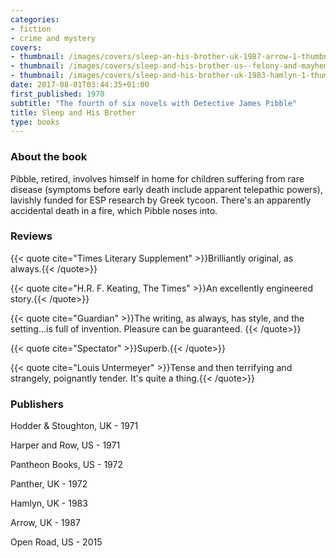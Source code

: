 ```yaml
---
categories:
- fiction
- crime and mystery
covers:
- thumbnail: /images/covers/sleep-an-his-brother-uk-1987-arrow-1-thumbnail.jpg
- thumbnail: /images/covers/sleep-and-his-brother-us--felony-and-mayhem-1-thumbnail.jpg
- thumbnail: /images/covers/sleep-and-his-brother-uk-1983-hamlyn-1-thumbnail.jpg
date: 2017-08-01T03:44:35+01:00
first_published: 1970
subtitle: "The fourth of six novels with Detective James Pibble"
title: Sleep and His Brother
type: books
---
```

### About the book

Pibble, retired, involves himself in home for children suffering from rare disease (symptoms before early death include apparent telepathic powers), lavishly funded for ESP research by Greek tycoon. There's an apparently accidental death in a fire, which Pibble noses into.

### Reviews

{{< quote cite="Times Literary Supplement" >}}Brilliantly original, as always.{{< /quote>}}

{{< quote cite="H.R. F. Keating, The Times" >}}An excellently engineered story.{{< /quote>}}

{{< quote cite="Guardian" >}}The writing, as always, has style, and the setting…is full of invention. Pleasure can be guaranteed. {{< /quote>}}

{{< quote cite="Spectator" >}}Superb.{{< /quote>}}

{{< quote cite="Louis Untermeyer" >}}Tense and then terrifying and strangely, poignantly tender. It's quite a thing.{{< /quote>}}


### Publishers

Hodder & Stoughton, UK - 1971

Harper and Row, US - 1971

Pantheon Books, US - 1972

Panther, UK - 1972

Hamlyn, UK - 1983

Arrow, UK - 1987

Open Road, US - 2015
